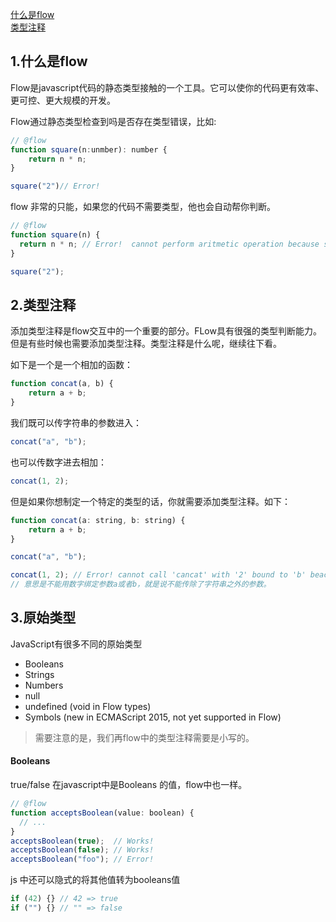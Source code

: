 <a href="#1">什么是flow</a><br/>
<a href="#2">类型注释</a><br/>


<h3 id="1"></h3>

## 1.什么是flow

Flow是javascript代码的静态类型接触的一个工具。它可以使你的代码更有效率、更可控、更大规模的开发。

Flow通过静态类型检查到吗是否存在类型错误，比如:

```js
// @flow
function square(n:unmber): number {
    return n * n;
}

square("2")// Error!
```

flow 非常的只能，如果您的代码不需要类型，他也会自动帮你判断。

```js
// @flow
function square(n) {
  return n * n; // Error!  cannot perform aritmetic operation because string [1] is not a number
}

square("2");
```

<h3 id="2"></h3>

## 2.类型注释

添加类型注释是flow交互中的一个重要的部分。FLow具有很强的类型判断能力。但是有些时候也需要添加类型注释。类型注释是什么呢，继续往下看。

如下是一个是一个相加的函数：
```js
function concat(a, b) {
    return a + b;
}

```

我们既可以传字符串的参数进入：
```js
concat("a", "b");
```
也可以传数字进去相加：
```js
concat(1, 2);
```

但是如果你想制定一个特定的类型的话，你就需要添加类型注释。如下：
```js
function concat(a: string, b: string) {
    return a + b;
}

concat("a", "b");

concat(1, 2); // Error! cannot call 'cancat' with '2' bound to 'b' beacuse number is incompatible with string
// 意思是不能用数字绑定参数a或者b，就是说不能传除了字符串之外的参数。
```

<h3 id="3"></h3>

## 3.原始类型

JavaScript有很多不同的原始类型

- Booleans
- Strings
- Numbers
- null
- undefined (void in Flow types)
- Symbols (new in ECMAScript 2015, not yet supported in Flow)

> 需要注意的是，我们再flow中的类型注释需要是小写的。

#### Booleans

true/false 在javascript中是Booleans 的值，flow中也一样。
```js
// @flow
function acceptsBoolean(value: boolean) {
  // ...
}
acceptsBoolean(true);  // Works!
acceptsBoolean(false); // Works!
acceptsBoolean("foo"); // Error!
```

js 中还可以隐式的将其他值转为booleans值
```js
if (42) {} // 42 => true
if ("") {} // "" => false
```